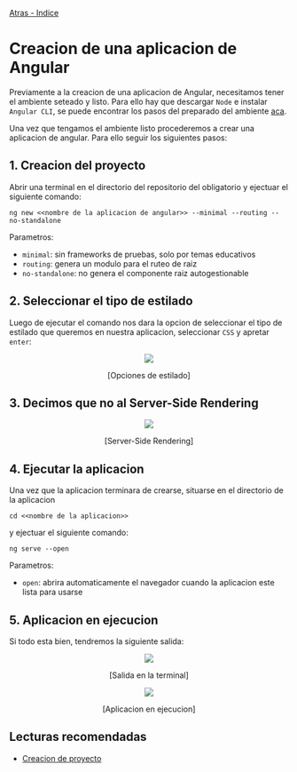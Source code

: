 [Atras - Indice](https://github.com/Maticor93/DA2-Tecnologia/tree/angular-create-project)

# Creacion de una aplicacion de Angular

Previamente a la creacion de una aplicacion de Angular, necesitamos tener el ambiente seteado y listo. Para ello hay que descargar `Node` e instalar `Angular CLI`, se puede encontrar los pasos del preparado del ambiente [aca](https://github.com/Maticor93/DA2-Tecnologia/blob/angular/angular-setup.md).

Una vez que tengamos el ambiente listo procederemos a crear una aplicacion de angular. Para ello seguir los siguientes pasos:

## 1. Creacion del proyecto

Abrir una terminal en el directorio del repositorio del obligatorio y ejectuar el siguiente comando:

```CMD
ng new <<nombre de la aplicacion de angular>> --minimal --routing --no-standalone
```

Parametros:

- `minimal`: sin frameworks de pruebas, solo por temas educativos
- `routing`: genera un modulo para el ruteo de raiz
- `no-standalone`: no genera el componente raiz autogestionable

## 2. Seleccionar el tipo de estilado

Luego de ejecutar el comando nos dara la opcion de seleccionar el tipo de estilado que queremos en nuestra aplicacion, seleccionar `CSS` y apretar `enter`:

<p align="center">
<img src="./images/image.png">
</p>
<p align="center">
[Opciones de estilado]
</p>

## 3. Decimos que no al Server-Side Rendering

<p align="center">
<img src="./images/image-1.png">
</p>
<p align="center">
[Server-Side Rendering]
</p>

## 4. Ejecutar la aplicacion

Una vez que la aplicacion terminara de crearse, situarse en el directorio de la aplicacion

```CMD
cd <<nombre de la aplicacion>>
```

y ejectuar el siguiente comando:

```CMD
ng serve --open
```

Parametros:

- `open`: abrira automaticamente el navegador cuando la aplicacion este lista para usarse

## 5. Aplicacion en ejecucion

Si todo esta bien, tendremos la siguiente salida:

<p align="center">
<img src="./images/image-2.png">
</p>
<p align="center">
[Salida en la terminal]
</p>

<p align="center">
<img src="./images/image-3.png">
</p>
<p align="center">
[Aplicacion en ejecucion]
</p>

## Lecturas recomendadas

- [Creacion de proyecto](https://v17.angular.io/tutorial/first-app/first-app-lesson-01)
